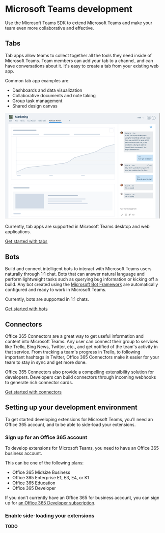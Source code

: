 ﻿# Microsoft Teams development

Use the Microsoft Teams SDK to extend Microsoft Teams and make your team even more collaborative and effective.

## Tabs

Tab apps allow teams to collect together all the tools they need inside of Microsoft Teams.  Team members can add your tab to a channel, and can have conversations about it. It's easy to create a tab from your existing web app.

Common tab app examples are:

* Dashboards and data visualization
* Collaborative documents and note taking
* Group task management
* Shared design canvas

!["Example of a tab app showing data, alongside a conversation about the tab data"](images/tab_example.png)

Currently, tab apps are supported in Microsoft Teams desktop and web applications.

[Get started with tabs](gettingstarted.md)

## Bots

Build and connect intelligent bots to interact with Microsoft Teams users naturally through 1:1 chat. Bots that can answer natural language and perform lightweight tasks such as querying bug information or kicking off a build.​ Any bot created using the [Microsoft Bot Framework](https://dev.botframework.com/) are automatically configured and ready to work in Microsoft Teams.

Currently, bots are supported in 1:1 chats.

[Get started with bots](bots.md)

## Connectors

Office 365 Connectors are a great way to get useful information and content into Microsoft Teams. Any user can connect their group to services like Trello, Bing News, Twitter, etc., and get notified of the team's activity in that service. From tracking a team's progress in Trello, to following important hashtags in Twitter, Office 365 Connectors make it easier for your team to stay in sync and get more done.

Office 365 Connectors also provide a compelling extensibility solution for developers. Developers can build connectors through incoming webhooks to generate rich connector cards.

[Get started with connectors](connectors.md)

## Setting up your development environment

To get started developing extensions for Microsoft Teams, you'll need an Office 365 account, and to be able to side-load your extensions.

### Sign up for an Office 365 account

To develop extensions for Microsoft Teams, you need to have an Office 365 business account. 

This can be one of the following plans:

* Office 365 Midsize Business
* Office 365 Enterprise E1, E3, E4, or K1
* Office 365 Education
* Office 365 Developer 

If you don't currently have an Office 365 for business account, you can sign up for [an Office 365 Developer subscription](https://aka.ms/devprogramsignup).

### Enable side-loading your extensions

**TODO**

